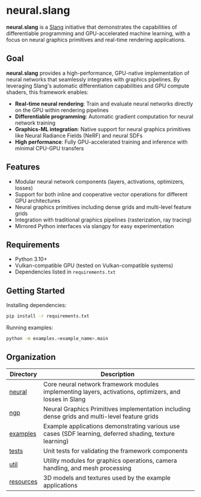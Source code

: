 # neural.slang

**neural.slang** is a [Slang](https://shader-slang.com/) initiative that demonstrates the capabilities of differentiable programming and GPU-accelerated machine learning, with a focus on neural graphics primitives and real-time rendering applications.

## Goal

**neural.slang** provides a high-performance, GPU-native implementation of neural networks that seamlessly integrates with graphics pipelines. By leveraging Slang's automatic differentiation capabilities and GPU compute shaders, this framework enables:

- **Real-time neural rendering**: Train and evaluate neural networks directly on the GPU within rendering pipelines
- **Differentiable programming**: Automatic gradient computation for neural network training
- **Graphics-ML integration**: Native support for neural graphics primitives like Neural Radiance Fields (NeRF) and neural SDFs
- **High performance**: Fully GPU-accelerated training and inference with minimal CPU-GPU transfers

## Features

- Modular neural network components (layers, activations, optimizers, losses)
- Support for both inline and cooperative vector operations for different GPU architectures
- Neural graphics primitives including dense grids and multi-level feature grids
- Integration with traditional graphics pipelines (rasterization, ray tracing)
- Mirrored Python interfaces via slangpy for easy experimentation

## Requirements

- Python 3.10+
- Vulkan-compatible GPU (tested on Vulkan-compatible systems)
- Dependencies listed in `requirements.txt`

## Getting Started

Installing dependencies:
```bash
pip install -r requirements.txt
```

Running examples:
```bash
python -m examples.<example_name>.main
```

## Organization

| Directory | Description |
|-----------|-------------|
| [neural](neural) | Core neural network framework modules implementing layers, activations, optimizers, and losses in Slang |
| [ngp](ngp) | Neural Graphics Primitives implementation including dense grids and multi-level feature grids |
| [examples](examples) | Example applications demonstrating various use cases (SDF learning, deferred shading, texture learning) |
| [tests](tests) | Unit tests for validating the framework components |
| [util](util) | Utility modules for graphics operations, camera handling, and mesh processing |
| [resources](resources) | 3D models and textures used by the example applications |
